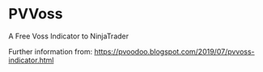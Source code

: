 # PVVoss
A Free Voss Indicator to NinjaTrader  

Further information from: https://pvoodoo.blogspot.com/2019/07/pvvoss-indicator.html
